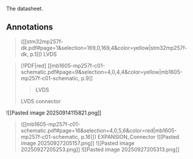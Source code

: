The datasheet.
## Annotations
> ([[stm32mp257f-dk.pdf#page=1&selection=169,0,169,4&color=yellow|stm32mp257f-dk, p.1]])
> LVDS

> [!PDF|red] [[mb1605-mp257f-c01-schematic.pdf#page=9&selection=4,0,4,4&color=yellow|mb1605-mp257f-c01-schematic, p.9]]
> > LVDS
> 
> LVDS connector

![[Pasted image 20250914115821.png]]

> ([[mb1605-mp257f-c01-schematic.pdf#page=16&selection=4,0,5,6&color=red|mb1605-mp257f-c01-schematic, p.16]])
> EXPANSION_Connector
![[Pasted image 20250927205157.png]]
![[Pasted image 20250927205253.png]] 
![[Pasted image 20250927205313.png]]